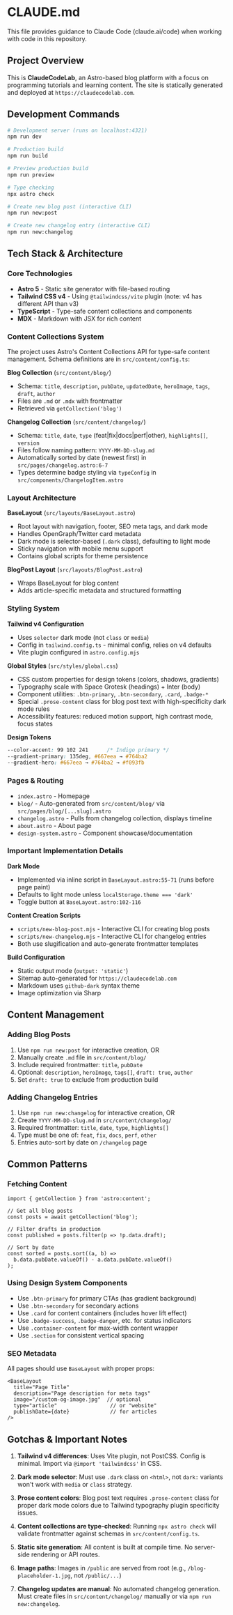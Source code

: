 # CLAUDE.md

This file provides guidance to Claude Code (claude.ai/code) when working with code in this repository.

## Project Overview

This is **ClaudeCodeLab**, an Astro-based blog platform with a focus on programming tutorials and learning content. The site is statically generated and deployed at `https://claudecodelab.com`.

## Development Commands

```bash
# Development server (runs on localhost:4321)
npm run dev

# Production build
npm run build

# Preview production build
npm run preview

# Type checking
npx astro check

# Create new blog post (interactive CLI)
npm run new:post

# Create new changelog entry (interactive CLI)
npm run new:changelog
```

## Tech Stack & Architecture

### Core Technologies
- **Astro 5** - Static site generator with file-based routing
- **Tailwind CSS v4** - Using `@tailwindcss/vite` plugin (note: v4 has different API than v3)
- **TypeScript** - Type-safe content collections and components
- **MDX** - Markdown with JSX for rich content

### Content Collections System

The project uses Astro's Content Collections API for type-safe content management. Schema definitions are in `src/content/config.ts`:

**Blog Collection** (`src/content/blog/`)
- Schema: `title`, `description`, `pubDate`, `updatedDate`, `heroImage`, `tags`, `draft`, `author`
- Files are `.md` or `.mdx` with frontmatter
- Retrieved via `getCollection('blog')`

**Changelog Collection** (`src/content/changelog/`)
- Schema: `title`, `date`, `type` (feat|fix|docs|perf|other), `highlights[]`, `version`
- Files follow naming pattern: `YYYY-MM-DD-slug.md`
- Automatically sorted by date (newest first) in `src/pages/changelog.astro:6-7`
- Types determine badge styling via `typeConfig` in `src/components/ChangelogItem.astro`

### Layout Architecture

**BaseLayout** (`src/layouts/BaseLayout.astro`)
- Root layout with navigation, footer, SEO meta tags, and dark mode
- Handles OpenGraph/Twitter card metadata
- Dark mode is selector-based (`.dark` class), defaulting to light mode
- Sticky navigation with mobile menu support
- Contains global scripts for theme persistence

**BlogPost Layout** (`src/layouts/BlogPost.astro`)
- Wraps BaseLayout for blog content
- Adds article-specific metadata and structured formatting

### Styling System

**Tailwind v4 Configuration**
- Uses `selector` dark mode (not `class` or `media`)
- Config in `tailwind.config.ts` - minimal config, relies on v4 defaults
- Vite plugin configured in `astro.config.mjs`

**Global Styles** (`src/styles/global.css`)
- CSS custom properties for design tokens (colors, shadows, gradients)
- Typography scale with Space Grotesk (headings) + Inter (body)
- Component utilities: `.btn-primary`, `.btn-secondary`, `.card`, `.badge-*`
- Special `.prose-content` class for blog post text with high-specificity dark mode rules
- Accessibility features: reduced motion support, high contrast mode, focus states

**Design Tokens**
```css
--color-accent: 99 102 241      /* Indigo primary */
--gradient-primary: 135deg, #667eea → #764ba2
--gradient-hero: #667eea → #764ba2 → #f093fb
```

### Pages & Routing

- `index.astro` - Homepage
- `blog/` - Auto-generated from `src/content/blog/` via `src/pages/blog/[...slug].astro`
- `changelog.astro` - Pulls from changelog collection, displays timeline
- `about.astro` - About page
- `design-system.astro` - Component showcase/documentation

### Important Implementation Details

**Dark Mode**
- Implemented via inline script in `BaseLayout.astro:55-71` (runs before page paint)
- Defaults to light mode unless `localStorage.theme === 'dark'`
- Toggle button at `BaseLayout.astro:102-116`

**Content Creation Scripts**
- `scripts/new-blog-post.mjs` - Interactive CLI for creating blog posts
- `scripts/new-changelog.mjs` - Interactive CLI for changelog entries
- Both use slugification and auto-generate frontmatter templates

**Build Configuration**
- Static output mode (`output: 'static'`)
- Sitemap auto-generated for `https://claudecodelab.com`
- Markdown uses `github-dark` syntax theme
- Image optimization via Sharp

## Content Management

### Adding Blog Posts

1. Use `npm run new:post` for interactive creation, OR
2. Manually create `.md` file in `src/content/blog/`
3. Include required frontmatter: `title`, `pubDate`
4. Optional: `description`, `heroImage`, `tags[]`, `draft: true`, `author`
5. Set `draft: true` to exclude from production build

### Adding Changelog Entries

1. Use `npm run new:changelog` for interactive creation, OR
2. Create `YYYY-MM-DD-slug.md` in `src/content/changelog/`
3. Required frontmatter: `title`, `date`, `type`, `highlights[]`
4. Type must be one of: `feat`, `fix`, `docs`, `perf`, `other`
5. Entries auto-sort by date on `/changelog` page

## Common Patterns

### Fetching Content
```astro
import { getCollection } from 'astro:content';

// Get all blog posts
const posts = await getCollection('blog');

// Filter drafts in production
const published = posts.filter(p => !p.data.draft);

// Sort by date
const sorted = posts.sort((a, b) =>
  b.data.pubDate.valueOf() - a.data.pubDate.valueOf()
);
```

### Using Design System Components
- Use `.btn-primary` for primary CTAs (has gradient background)
- Use `.btn-secondary` for secondary actions
- Use `.card` for content containers (includes hover lift effect)
- Use `.badge-success`, `.badge-danger`, etc. for status indicators
- Use `.container-content` for max-width content wrapper
- Use `.section` for consistent vertical spacing

### SEO Metadata
All pages should use `BaseLayout` with proper props:
```astro
<BaseLayout
  title="Page Title"
  description="Page description for meta tags"
  image="/custom-og-image.jpg"  // optional
  type="article"                 // or "website"
  publishDate={date}             // for articles
/>
```

## Gotchas & Important Notes

1. **Tailwind v4 differences**: Uses Vite plugin, not PostCSS. Config is minimal. Import via `@import 'tailwindcss'` in CSS.

2. **Dark mode selector**: Must use `.dark` class on `<html>`, not `dark:` variants won't work with `media` or `class` strategy.

3. **Prose content colors**: Blog post text requires `.prose-content` class for proper dark mode colors due to Tailwind typography plugin specificity issues.

4. **Content collections are type-checked**: Running `npx astro check` will validate frontmatter against schemas in `src/content/config.ts`.

5. **Static site generation**: All content is built at compile time. No server-side rendering or API routes.

6. **Image paths**: Images in `/public` are served from root (e.g., `/blog-placeholder-1.jpg`, not `/public/...`)

7. **Changelog updates are manual**: No automated changelog generation. Must create files in `src/content/changelog/` manually or via `npm run new:changelog`.
